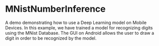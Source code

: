 # MNistNumberInference
A demo demonstrating how to use a Deep Learning model on Mobile Devices. In this example, we have trained a model for recognizing digits using the MNist Database. The GUI on Android allows the user to draw a digit in order to be recognized by the model.
